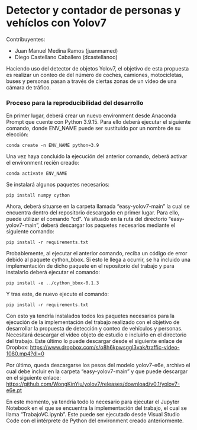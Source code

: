 # Detector y contador de personas y vehíclos con Yolov7

Contribuyentes:
- Juan Manuel Medina Ramos (juanmamed)
- Diego Castellano Caballero (dcastellanoo)

Haciendo uso del detector de objetos Yolov7, el objetivo de esta propuesta es realizar un conteo de del número de coches, camiones, motocicletas, buses y personas pasan a través de ciertas zonas de un vídeo de una cámara de tráfico.

### Proceso para la reproducibilidad del desarrollo

En primer lugar, deberá crear un nuevo environment desde Anaconda Prompt que cuente con Python 3.9.15. Para ello deberá ejecutar el siguiente comando, donde ENV_NAME puede ser sustituido por un nombre de su elección:

```
conda create -n ENV_NAME python=3.9
```
Una vez haya concluido la ejecución del anterior comando, deberá activar el environment recién creado:

```
conda activate ENV_NAME
```
Se instalará algunos paquetes necesarios:

```
pip install numpy cython
```
Ahora, deberá situarse en la carpeta llamada “easy-yolov7-main” la cual se encuentra dentro del repositorio descargado en primer lugar. Para ello, puede utilizar el comando “cd”. Ya situado en la ruta del directorio “easy-yolov7-main”, deberá descargar los paquetes necesarios mediante el siguiente comando:

```
pip install -r requirements.txt
```
Probablemente, al ejecutar el anterior comando, reciba un código de error debido al paquete cython_bbox. Si esto le llega a ocurrir, se ha incluido una implementación de dicho paquete en el repositorio del trabajo y para instalarlo deberá ejecutar el comando:

```
pip install -e ../cython_bbox-0.1.3
```
Y tras este, de nuevo ejecute el comando:

```
pip install -r requirements.txt
```
Con esto ya tendría instalados todos los paquetes necesarios para la ejecución de la implementación del trabajo realizado con el objetivo de desarrollar la propuesta de detección y conteo de vehículos y personas. 
Necesitará descargar el vídeo objeto de estudio e incluirlo en el directorio del trabajo. Este último lo puede descargar desde el siguiente enlace de Dropbox: https://www.dropbox.com/s/o8h6kpwsggl3vak/traffic-video-1080.mp4?dl=0

Por último, queda descargarse los pesos del modelo yolov7-e6e, archivo el cual debe incluir en la carpeta “easy-yolov7-main” y que puede descargar en el siguiente enlace: https://github.com/WongKinYiu/yolov7/releases/download/v0.1/yolov7-e6e.pt

En este momento, ya tendría todo lo necesario para ejecutar el Jupyter Notebook en el que se encuentra la implementación del trabajo, el cual se llama “TrabajoVC.ipynb”. Este puede ser ejecutado desde Visual Studio Code con el intérprete de Python del environment creado anteriormente.






